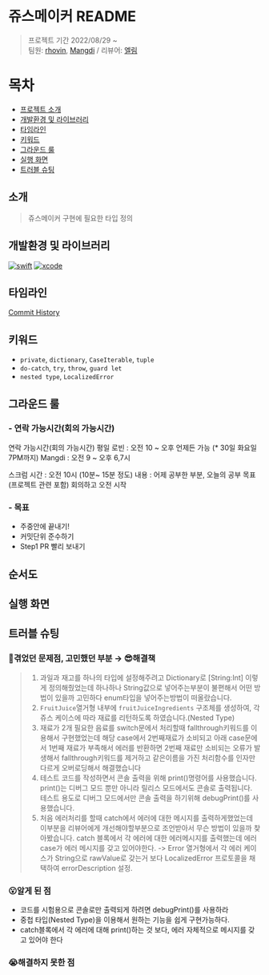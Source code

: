 # 쥬스메이커 README
> 프로젝트 기간 2022/08/29 ~  
> 팀원: [rhovin](https://github.com/yuvinrho), [Mangdi](https://github.com/MangDi-L) / 리뷰어: [엘림](https://github.com/lina0322)

# 목차
- [프로젝트 소개](#소개)
- [개발환경 및 라이브러리](#개발환경-및-라이브러리)
- [타임라인](#타임라인)
- [키워드](#키워드)
- [그라운드 룰](#그라운드-룰)
- [실행 화면](#실행-화면)
- [트러블 슈팅](#트러블-슈팅)

## 소개
> 쥬스메이커 구현에 필요한 타입 정의


## 개발환경 및 라이브러리

[![swift](https://img.shields.io/badge/swift-5.6-orange)]()
[![xcode](https://img.shields.io/badge/Xcode-13.4.1-blue)]()

## 타임라인
[Commit History](https://github.com/yuvinrho/ios-juice-maker/commits/step1)

## 키워드
- `private`, `dictionary`, `CaseIterable`, `tuple` 
- `do-catch`, `try`, `throw`, `guard let`
- `nested type`, `LocalizedError`

## 그라운드 룰
### - 연락 가능시간(회의 가능시간)

연락 가능시간(회의 가능시간)
평일
로빈 : 오전 10 ~ 오후 언제든 가능 (* 30일 화요일 7PM까지)
Mangdi : 오전 9 ~ 오후 6,7시

스크럼
시간 : 오전 10시 (10분~ 15분 정도)
내용 : 어제 공부한 부분, 오늘의 공부 목표(프로젝트 관련 포함) 회의하고 오전 시작

### - 목표
- 주중안에 끝내기! 
- 커밋단위 준수하기
- Step1 PR 빨리 보내기

## 순서도

## 실행 화면

## 트러블 슈팅

### 🤔겪었던 문제점, 고민했던 부분 → 😎해결책
> 1) 과일과 재고를 하나의 타입에 설정해주려고 Dictionary로 [String:Int] 이렇게 정의해줬었는데 하나하나 String값으로 넣어주는부분이 불편해서 어떤 방법이 있을까 고민하다 enum타입을 넣어주는방법이 떠올랐습니다.
> 2) `FruitJuice`열거형 내부에 `fruitJuiceIngredients` 구조체를 생성하여, 각 쥬스 케이스에 따라 재료를 리턴하도록 하였습니다.(Nested Type)   
> 3) 재료가 2개 필요한 음료를 switch문에서 처리할때 fallthrough키워드를 이용해서 구현했었는데 해당 case에서 2번째재료가 소비되고 아래 case문에서 1번째 재료가 부족해서 에러를 반환하면 2번째 재료만 소비되는 오류가 발생해서 fallthrough키워드를 제거하고 같은이름을 가진 처리함수를 인자만 다르게 오버로딩해서 해결했습니다
> 4) 테스트 코드를 작성하면서 콘솔 출력을 위해 print()명령어를 사용했습니다. print()는 디버그 모드 뿐만 아니라 릴리스 모드에서도 콘솔로 출력됩니다. 테스트 용도로 디버그 모드에서만 콘솔 출력을 하기위해 debugPrint()를 사용했습니다. 
> 5) 처음 에러처리를 할때 catch에서 에러에 대한 메시지를 출력하게했었는데 이부분을 리뷰어에게 개선해야할부분으로 조언받아서 무슨 방법이 있을까 찾아봤습니다. catch 블록에서 각 에러에 대한 에러메시지를 출력했는데 에러case가 에러 메시지를 갖고 있어야한다. -> Error 열거형에서 각 에러 케이스가 String으로 rawValue로 갖는거 보다 LocalizedError 프로토콜을 채택하여 errorDescription 설정.


### 😮알게 된 점
- 코드를 시험용으로 콘솔로만 출력되게 하려면 debugPrint()를 사용하라
- 중첩 타입(Nested Type)을 이용해서 원하는 기능을 쉽게 구현가능하다. 
- catch블록에서 각 에러에 대해 print()하는 것 보다, 에러 자체적으로 메시지를 갖고 있어야 한다 

### 😭해결하지 못한 점
